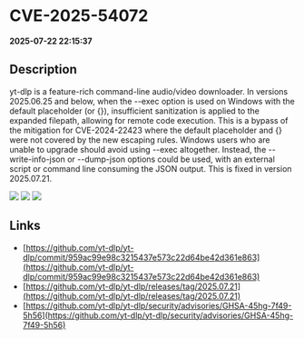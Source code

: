 # CVE-2025-54072

**2025-07-22 22:15:37**

## Description
yt-dlp is a feature-rich command-line audio/video downloader. In versions 2025.06.25 and below, when the --exec option is used on Windows with the default placeholder (or {}), insufficient sanitization is applied to the expanded filepath, allowing for remote code execution. This is a bypass of the mitigation for CVE-2024-22423 where the default placeholder and {} were not covered by the new escaping rules. Windows users who are unable to upgrade should avoid using --exec altogether. Instead, the --write-info-json or --dump-json options could be used, with an external script or command line consuming the JSON output. This is fixed in version 2025.07.21.

![](https://img.shields.io/static/v1?label=Score&message=7.5&color=red)
![](https://img.shields.io/static/v1?label=Severity&message=HIGH&color=red)
![](https://img.shields.io/static/v1?label=CWE&message=RCE&color=green)

## Links
- [https://github.com/yt-dlp/yt-dlp/commit/959ac99e98c3215437e573c22d64be42d361e863](https://github.com/yt-dlp/yt-dlp/commit/959ac99e98c3215437e573c22d64be42d361e863)
- [https://github.com/yt-dlp/yt-dlp/releases/tag/2025.07.21](https://github.com/yt-dlp/yt-dlp/releases/tag/2025.07.21)
- [https://github.com/yt-dlp/yt-dlp/security/advisories/GHSA-45hg-7f49-5h56](https://github.com/yt-dlp/yt-dlp/security/advisories/GHSA-45hg-7f49-5h56)
